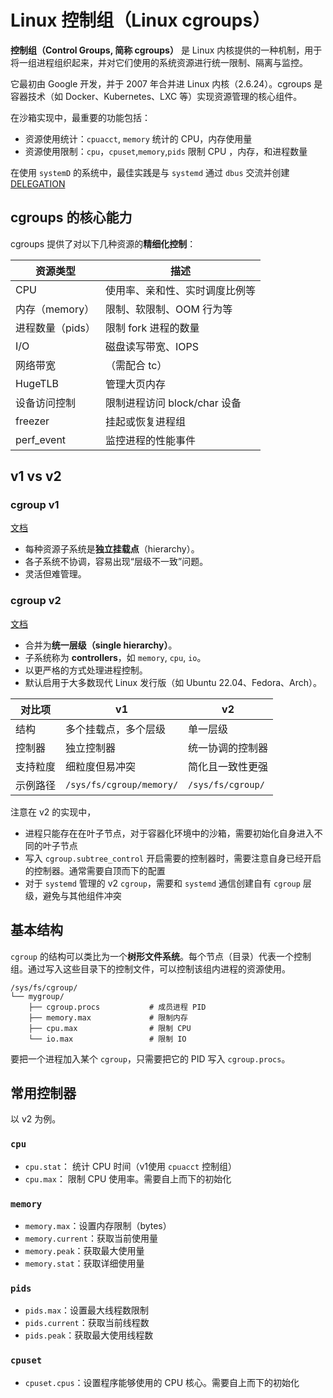 # Linux 控制组（Linux cgroups）

**控制组（Control Groups, 简称 cgroups）** 是 Linux 内核提供的一种机制，用于将一组进程组织起来，并对它们使用的系统资源进行统一限制、隔离与监控。

它最初由 Google 开发，并于 2007 年合并进 Linux 内核（2.6.24）。cgroups 是容器技术（如 Docker、Kubernetes、LXC 等）实现资源管理的核心组件。

在沙箱实现中，最重要的功能包括：

- 资源使用统计：`cpuacct`, `memory` 统计的 CPU，内存使用量
- 资源使用限制：`cpu`，`cpuset`,`memory`,`pids` 限制 CPU ，内存，和进程数量

在使用 `systemD` 的系统中，最佳实践是与 `systemd` 通过 `dbus` 交流并创建 [DELEGATION](https://systemd.io/CGROUP_DELEGATION/)

## cgroups 的核心能力

cgroups 提供了对以下几种资源的**精细化控制**：

| 资源类型        | 描述                   |
| ----------- | -------------------- |
| CPU         | 使用率、亲和性、实时调度比例等      |
| 内存（memory）  | 限制、软限制、OOM 行为等       |
| 进程数量（pids）  | 限制 fork 进程的数量        |
| I/O         | 磁盘读写带宽、IOPS          |
| 网络带宽        | （需配合 tc）             |
| HugeTLB     | 管理大页内存               |
| 设备访问控制      | 限制进程访问 block/char 设备 |
| freezer     | 挂起或恢复进程组             |
| perf\_event | 监控进程的性能事件            |

## v1 vs v2

### cgroup v1

[文档](https://docs.kernel.org/admin-guide/cgroup-v1/index.html)

- 每种资源子系统是**独立挂载点**（hierarchy）。
- 各子系统不协调，容易出现“层级不一致”问题。
- 灵活但难管理。

### cgroup v2

[文档](https://docs.kernel.org/admin-guide/cgroup-v2.html)

- 合并为**统一层级（single hierarchy）**。
- 子系统称为 **controllers**，如 `memory`, `cpu`, `io`。
- 以更严格的方式处理进程控制。
- 默认启用于大多数现代 Linux 发行版（如 Ubuntu 22.04、Fedora、Arch）。

| 对比项  | v1                       | v2                |
| ---- | ------------------------ | ----------------- |
| 结构   | 多个挂载点，多个层级               | 单一层级              |
| 控制器  | 独立控制器                    | 统一协调的控制器          |
| 支持粒度 | 细粒度但易冲突                  | 简化且一致性更强          |
| 示例路径 | `/sys/fs/cgroup/memory/` | `/sys/fs/cgroup/` |

注意在 v2 的实现中，

- 进程只能存在在叶子节点，对于容器化环境中的沙箱，需要初始化自身进入不同的叶子节点
- 写入 `cgroup.subtree_control` 开启需要的控制器时，需要注意自身已经开启的控制器。通常需要自顶而下的配置
- 对于 `systemd` 管理的 v2 `cgroup`，需要和 `systemd` 通信创建自有 `cgroup` 层级，避免与其他组件冲突

## 基本结构

`cgroup` 的结构可以类比为一个**树形文件系统**。每个节点（目录）代表一个控制组。通过写入这些目录下的控制文件，可以控制该组内进程的资源使用。

```text
/sys/fs/cgroup/
└── mygroup/
    ├── cgroup.procs           # 成员进程 PID
    ├── memory.max             # 限制内存
    ├── cpu.max                # 限制 CPU
    └── io.max                 # 限制 IO
```

要把一个进程加入某个 `cgroup`，只需要把它的 PID 写入 `cgroup.procs`。

## 常用控制器

以 v2 为例。

### `cpu`

- `cpu.stat`： 统计 CPU 时间（v1使用 `cpuacct` 控制组）
- `cpu.max`： 限制 CPU 使用率。需要自上而下的初始化

### `memory`

- `memory.max`：设置内存限制（bytes）
- `memory.current`：获取当前使用量
- `memory.peak`：获取最大使用量
- `memory.stat`：获取详细使用量

### `pids`

- `pids.max`：设置最大线程数限制
- `pids.current`：获取当前线程数
- `pids.peak`：获取最大使用线程数

### `cpuset`

- `cpuset.cpus`：设置程序能够使用的 CPU 核心。需要自上而下的初始化
